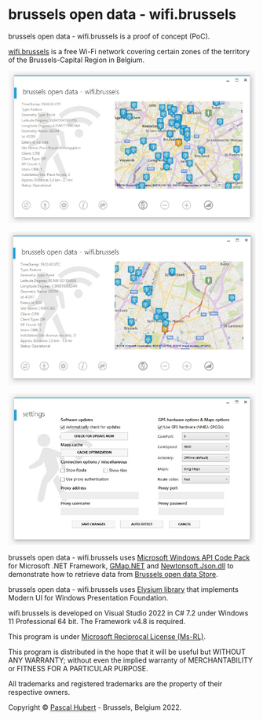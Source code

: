 ﻿# brussels open data - wifi.brussels

brussels open data - wifi.brussels is a proof of concept (PoC).

[wifi.brussels](http://bric.brussels/en/our-solutions/irisnet-1/urbizone?set_language=en) is a free Wi-Fi network covering certain zones of the territory of the Brussels-Capital Region in Belgium.

![](https://github.com/neojudgment/brussels-open-data-wifi.brussels/blob/master/Brussels%20Open%20Data%20-%20wifi.brussels/Screenshots/home.jpg?raw=true)

![](https://github.com/neojudgment/brussels-open-data-wifi.brussels/blob/master/Brussels%20Open%20Data%20-%20wifi.brussels/Screenshots/route.jpg?raw=true)

![](https://github.com/neojudgment/brussels-open-data-wifi.brussels/blob/master/Brussels%20Open%20Data%20-%20wifi.brussels/Screenshots/settings.jpg?raw=true)

brussels open data - wifi.brussels uses [Microsoft Windows API Code Pack](http://archive.msdn.microsoft.com/WindowsAPICodePack) for Microsoft .NET Framework, [GMap.NET](https://greatmaps.codeplex.com/) and [Newtonsoft.Json.dll](https://github.com/JamesNK/Newtonsoft.Json) to demonstrate how to retrieve data from [Brussels open data Store](http://opendatastore.brussels/en/).

brussels open data - wifi.brussels uses [Elysium library](http://elysium.asvishnyakov.com/en/) that implements Modern UI for Windows Presentation Foundation.

wifi.brussels is developed on Visual Studio 2022 in C# 7.2 under Windows 11 Professional 64 bit. The Framework v4.8 is required.

This program is under [Microsoft Reciprocal License (Ms-RL)](http://opensource.org/licenses/MS-RL/).

This program is distributed in the hope that it will be useful but WITHOUT ANY WARRANTY; without even the implied warranty of
MERCHANTABILITY or FITNESS FOR A PARTICULAR PURPOSE.

All trademarks and registered trademarks are the property of their respective owners.

Copyright © [Pascal Hubert](mailto:pascal.hubert@outlook.com) - Brussels, Belgium 2022.
